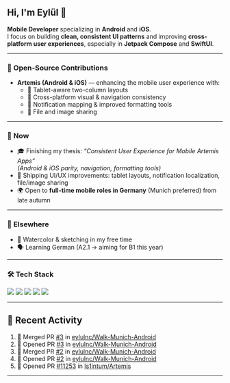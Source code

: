 ## Hi, I'm Eylül 👋

**Mobile Developer** specializing in **Android** and **iOS**.  
I focus on building **clean, consistent UI patterns** and improving **cross-platform user experiences**, especially in **Jetpack Compose** and **SwiftUI**.

---

### 💼 Open-Source Contributions
- **Artemis (Android & iOS)** — enhancing the mobile user experience with:
  - 📱 Tablet-aware two-column layouts  
  - 🎨 Cross-platform visual & navigation consistency  
  - 🔔 Notification mapping & improved formatting tools  
  - 📎 File and image sharing

---

### 🎯 Now
- 🎓 Finishing my thesis: *“Consistent User Experience for Mobile Artemis Apps”*  
  _(Android & iOS parity, navigation, formatting tools)_
- 🚀 Shipping UI/UX improvements: tablet layouts, notification localization, file/image sharing
- 🌍 Open to **full-time mobile roles in Germany** (Munich preferred) from late autumn

---

### 🌱 Elsewhere
- 🎨 Watercolor & sketching in my free time  
- 🗣 Learning German (A2.1 → aiming for B1 this year)

---

### 🛠 Tech Stack
<p>
  <img src="https://img.shields.io/badge/Kotlin-7F52FF?style=for-the-badge&logo=kotlin&logoColor=white" />
  <img src="https://img.shields.io/badge/Jetpack%20Compose-3DDC84?style=for-the-badge&logo=android&logoColor=white" />
  <img src="https://img.shields.io/badge/Swift-FA7343?style=for-the-badge&logo=swift&logoColor=white" />
  <img src="https://img.shields.io/badge/SwiftUI-1575F9?style=for-the-badge&logo=swift&logoColor=white" />
  <img src="https://img.shields.io/badge/Angular-DD0031?style=for-the-badge&logo=angular&logoColor=white" />
</p>

---

<!-- Optional GitHub Stats (commented out) -->
<!--
<p align="left">
  <img height="170" src="https://github-readme-stats.vercel.app/api?username=eylulnc&show_icons=true&theme=swift" />
</p>
-->

## 📌 Recent Activity
<!--START_SECTION:activity-->
1. 🎉 Merged PR [#3](https://github.com/eylulnc/Walk-Munich-Android/pull/3) in [eylulnc/Walk-Munich-Android](https://github.com/eylulnc/Walk-Munich-Android)
2. 💪 Opened PR [#3](https://github.com/eylulnc/Walk-Munich-Android/pull/3) in [eylulnc/Walk-Munich-Android](https://github.com/eylulnc/Walk-Munich-Android)
3. 🎉 Merged PR [#2](https://github.com/eylulnc/Walk-Munich-Android/pull/2) in [eylulnc/Walk-Munich-Android](https://github.com/eylulnc/Walk-Munich-Android)
4. 💪 Opened PR [#2](https://github.com/eylulnc/Walk-Munich-Android/pull/2) in [eylulnc/Walk-Munich-Android](https://github.com/eylulnc/Walk-Munich-Android)
5. 💪 Opened PR [#11253](https://github.com/ls1intum/Artemis/pull/11253) in [ls1intum/Artemis](https://github.com/ls1intum/Artemis)
<!--END_SECTION:activity-->

---

